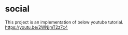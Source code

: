 # social
This project is an implementation of below youtube tutorial.
<br>
https://youtu.be/2WNjmT2z7c4 
